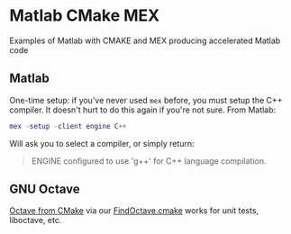 # Matlab CMake MEX

Examples of Matlab with CMAKE and MEX producing accelerated Matlab code

## Matlab

One-time setup: if you've never used `mex` before, you must setup the C++ compiler.
It doesn't hurt to do this again if you're not sure.
From Matlab:

```matlab
mex -setup -client engine C++
```

Will ask you to select a compiler, or simply return:

> ENGINE configured to use 'g++' for C++ language compilation.

## GNU Octave

[Octave from CMake](./octave) via our
[FindOctave.cmake](./cmake/Modules/FindOctave.cmake)
works for unit tests, liboctave, etc.
